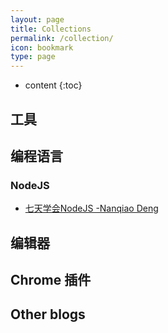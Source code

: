 ```yaml
---
layout: page
title: Collections
permalink: /collection/
icon: bookmark
type: page
---
```


* content
{:toc}

## 工具

## 编程语言

### NodeJS

* [七天学会NodeJS -Nanqiao Deng](https://nqdeng.github.io/7-days-nodejs)


## 编辑器


## Chrome 插件


## Other blogs
